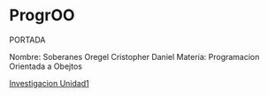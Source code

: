 # ProgrOO

PORTADA 

Nombre: Soberanes Oregel Cristopher Daniel
Materia: Programacion Orientada a Obejtos 

[Investigacion Unidad1 ](https://github.com/crisdaniel900/ProgrOO/blob/main/ParadigmaOO/README.md)
